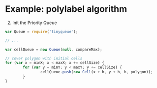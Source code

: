 # Example: polylabel algorithm

2. Init the Priority Queue

```js
var Queue = require('tinyqueue');

// ...

var cellQueue = new Queue(null, compareMax);

// cover polygon with initial cells
for (var x = minX; x < maxX; x += cellSize) {
		for (var y = minY; y < maxY; y += cellSize) {
				cellQueue.push(new Cell(x + h, y + h, h, polygon));
		}
}
```
